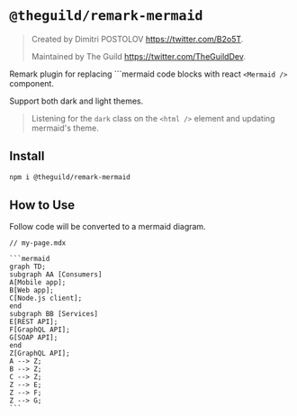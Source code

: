 # `@theguild/remark-mermaid`

> Created by Dimitri POSTOLOV https://twitter.com/B2o5T.
>
> Maintained by The Guild https://twitter.com/TheGuildDev.

Remark plugin for replacing ```mermaid code blocks with react `<Mermaid />` component.

Support both dark and light themes.

> Listening for the `dark` class on the `<html />` element and updating mermaid's theme.

## Install

```sh
npm i @theguild/remark-mermaid
```

## How to Use

Follow code will be converted to a mermaid diagram.

````mdx
// my-page.mdx

```mermaid
graph TD;
subgraph AA [Consumers]
A[Mobile app];
B[Web app];
C[Node.js client];
end
subgraph BB [Services]
E[REST API];
F[GraphQL API];
G[SOAP API];
end
Z[GraphQL API];
A --> Z;
B --> Z;
C --> Z;
Z --> E;
Z --> F;
Z --> G;
```
````
